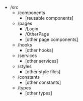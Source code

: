 -   /src
    -   /components
        -   [reusable components]
    -   /pages
        -   /Login
        -   /OtherPage
        -   [other page components]
    -   /hooks
        -   [other hooks]
    -   /services
        -   [other services]
    -   /styles
        -   [other style files]
    -   /constants
        -   [other constants]
    -   /types
        -   [other types]
